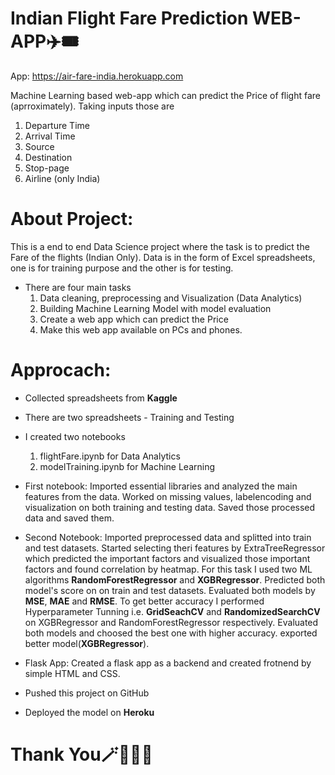 # Indian Flight Fare Prediction WEB-APP✈️🎟️

App: https://air-fare-india.herokuapp.com

Machine Learning based web-app which can predict the Price of flight fare (aprroximately). Taking inputs those are
1. Departure Time
2. Arrival Time
3. Source
4. Destination
5. Stop-page
6. Airline (only India)

# About Project:
  This is a end to end Data Science project where the task is to predict the Fare of the flights (Indian Only). Data is in the form of Excel spreadsheets, one is for training purpose and  the other is for testing.

- There are four main tasks 
  1. Data cleaning, preprocessing and Visualization (Data Analytics)
  2. Building Machine Learning Model with model evaluation
  3. Create a web app which can predict the Price
  4. Make this web app available on PCs and phones.
 
 # Approcach:
      
- Collected spreadsheets from **Kaggle**
- There are two spreadsheets - Training and Testing
- I created two notebooks 
    1. flightFare.ipynb for Data Analytics
    2. modelTraining.ipynb for Machine Learning
- First notebook: 
      Imported essential libraries and analyzed the main features from the data. Worked on missing values, labelencoding and visualization on both training and testing data.
                  Saved those processed data and saved them.
                  
- Second Notebook: 
        Imported preprocessed data and splitted into train and test datasets. Started selecting theri features by ExtraTreeRegressor which predicted the important factors and visualized those important factors and found correlation by heatmap.
                   For this task I used two ML algorithms **RandomForestRegressor** and **XGBRegressor**. Predicted both model's score on on train and test datasets. Evaluated both models by **MSE**, **MAE** and **RMSE**.
                   To get better accuracy I performed Hyperparameter Tunning i.e. **GridSeachCV** and **RandomizedSearchCV** on XGBRegressor and RandomForestRegressor respectively. Evaluated both models and choosed the best one with higher accuracy.
                   exported better model(**XGBRegressor**).
                   
- Flask App: Created a flask app as a backend and created frotnend by simple HTML and CSS.
- Pushed this project on GitHub
- Deployed the model on **Heroku**

# Thank You🪄🙋🏽‍♂️

